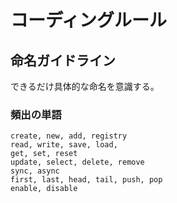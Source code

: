 # コーディングルール


## 命名ガイドライン

できるだけ具体的な命名を意識する。

### 頻出の単語

```
create, new, add, registry
read, write, save, load,
get, set, reset
update, select, delete, remove
sync, async
first, last, head, tail, push, pop
enable, disable
```
